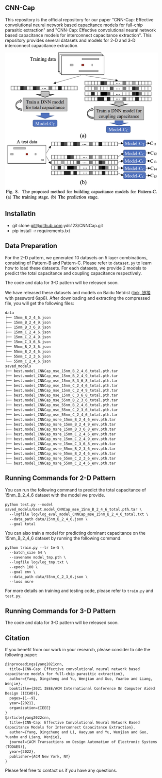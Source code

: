 ## CNN-Cap

This repository is the official repository for our paper "CNN-Cap: Effective convolutional neural network based capacitance models for full-chip parasitic extraction" and "CNN-Cap: Effective convolutional neural network based capacitance models for interconnect capacitance extraction". This repository provides several datasets and models for 2-D and 3-D interconnect capacitance extraction.

<p align="center">
  <img src="imgs/figure.png" alt="bounding box" width="640px">
</p>

## Installatin

* git clone git@github.com:ydc123/CNNCap.git
* pip install -r requirements.txt

## Data Preparation

For the 2-D pattern, we generated 10 datasets on 5 layer combinations, consisting of Pattern-B and Pattern-C. Please refer to `dataset.py` to learn how to load these datasets. For each datasets, we provide 2 models to predict the total capacitance and coupling capacitance respectively. 

The code and data for 3-D pattern will be released soon.

We have released these datasets and models on Baidu Netdist ([link, 链接](https://pan.baidu.com/s/18MhVy8RGy75B2q5Pj_Pf5w) with password 6sp8). After downloading and extracting the compressed file, you will get the following files:
```
data
├── 15nm_B_2_4_6.json
├── 15nm_B_2_4_9.json
├── 15nm_B_3_6_8.json
├── 15nm_C_2_4_6.json
├── 15nm_C_2_4_9.json
├── 15nm_C_3_6_8.json
├── 55nm_B_2_3_6.json
├── 55nm_B_2_4_6.json
├── 55nm_C_2_3_6.json
└── 55nm_C_2_4_6.json
saved_models
├── best.model_CNNCap_mse_15nm_B_2_4_6_total.pth.tar
├── best.model_CNNCap_mse_15nm_B_2_4_9_total.pth.tar
├── best.model_CNNCap_mse_15nm_B_3_6_8_total.pth.tar
├── best.model_CNNCap_mse_15nm_C_2_4_6_total.pth.tar
├── best.model_CNNCap_mse_15nm_C_2_4_9_total.pth.tar
├── best.model_CNNCap_mse_15nm_C_3_6_8_total.pth.tar
├── best.model_CNNCap_mse_55nm_B_2_3_6_total.pth.tar
├── best.model_CNNCap_mse_55nm_B_2_4_6_total.pth.tar
├── best.model_CNNCap_mse_55nm_C_2_3_6_total.pth.tar
├── best.model_CNNCap_mse_55nm_C_2_4_6_total.pth.tar
├── best.model_CNNCap_msre_15nm_B_2_4_6_env.pth.tar
├── best.model_CNNCap_msre_15nm_B_2_4_9_env.pth.tar
├── best.model_CNNCap_msre_15nm_B_3_6_8_env.pth.tar
├── best.model_CNNCap_msre_15nm_C_2_4_6_env.pth.tar
├── best.model_CNNCap_msre_15nm_C_2_4_9_env.pth.tar
├── best.model_CNNCap_msre_15nm_C_3_6_8_env.pth.tar
├── best.model_CNNCap_msre_55nm_B_2_3_6_env.pth.tar
├── best.model_CNNCap_msre_55nm_B_2_4_6_env.pth.tar
├── best.model_CNNCap_msre_55nm_C_2_3_6_env.pth.tar
└── best.model_CNNCap_msre_55nm_C_2_4_6_env.pth.tar
```

## Running Commands for 2-D Pattern

You can run the following command to predict the total capacitance of 15nm_B_2_4_6 dataset with the model we provide.

```
python test.py --model saved_models/best.model_CNNCap_mse_15nm_B_2_4_6_total.pth.tar \
  --logfile log/log_eval_model_CNNCap_mse_15nm_B_2_4_6_total.txt \
  --data_path data/15nm_B_2_4_6.json \
  --goal total
```

You can also train a model for predicting dominant capacitance on the 15nm_B_2_4_6 dataset by running the following command.

```
python train.py --lr 1e-5 \
  --batch_size 64 \
  --savename model_tmp.pth \
  --logfile log/log_tmp.txt \
  --epoch 100 \
  --goal env \
  --data_path data/55nm_C_2_3_6.json \
  --loss msre 
```

For more details on training and testing code, please refer to `train.py` and `test.py`.

## Running Commands for 3-D Pattern

The code and data for 3-D pattern will be released soon.

## Citation

If you benefit from our work in your research, please consider to cite the following paper:
```
@inproceedings{yang2021cnn,
  title={CNN-Cap: Effective convolutional neural network based capacitance models for full-chip parasitic extraction},
  author={Yang, Dingcheng and Yu, Wenjian and Guo, Yuanbo and Liang, Wenjie},
  booktitle={2021 IEEE/ACM International Conference On Computer Aided Design (ICCAD)},
  pages={1--9},
  year={2021},
  organization={IEEE}
}
@article{yang2022cnn,
  title={CNN-Cap: Effective Convolutional Neural Network Based Capacitance Models for Interconnect Capacitance Extraction},
  author={Yang, Dingcheng and Li, Haoyuan and Yu, Wenjian and Guo, Yuanbo and Liang, Wenjie},
  journal={ACM Transactions on Design Automation of Electronic Systems (TODAES)},
  year={2022},
  publisher={ACM New York, NY}
}
```

Please feel free to contact us if you have any questions.
